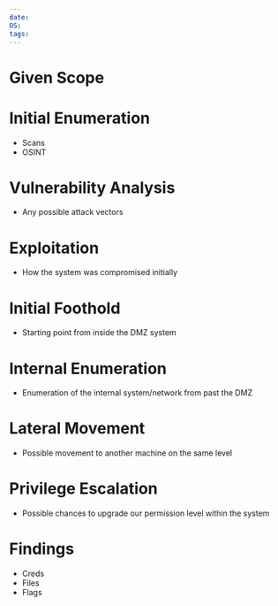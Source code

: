 ```yaml
---
date: 
OS: 
tags:
---
```

# Given Scope
# Initial Enumeration
- Scans
- OSINT
# Vulnerability Analysis
- Any possible attack vectors
# Exploitation
- How the system was compromised initially
# Initial Foothold
- Starting point from inside the DMZ system
# Internal Enumeration
- Enumeration of the internal system/network from past the DMZ
# Lateral Movement
- Possible movement to another machine on the same level
# Privilege Escalation
- Possible chances to upgrade our permission level within the system
# Findings
- Creds
- Files
- Flags